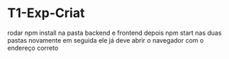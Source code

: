 # T1-Exp-Criat

rodar npm install na pasta backend e frontend depois npm start nas duas pastas novamente em seguida ele já deve abrir o navegador com o endereço correto

